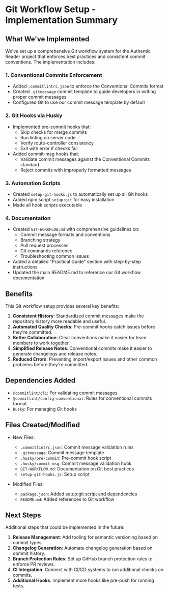 # Git Workflow Setup - Implementation Summary

## What We've Implemented

We've set up a comprehensive Git workflow system for the Authentic Reader project that enforces best practices and consistent commit conventions. The implementation includes:

### 1. Conventional Commits Enforcement

- Added `.commitlintrc.json` to enforce the Conventional Commits format
- Created `.gitmessage` commit template to guide developers in writing proper commit messages
- Configured Git to use our commit message template by default

### 2. Git Hooks via Husky

- Implemented pre-commit hooks that:
  - Skip checks for merge commits
  - Run linting on server code
  - Verify route-controller consistency
  - Exit with error if checks fail
- Added commit-msg hooks that:
  - Validate commit messages against the Conventional Commits standard
  - Reject commits with improperly formatted messages

### 3. Automation Scripts

- Created `setup-git-hooks.js` to automatically set up all Git hooks
- Added npm script `setup:git` for easy installation
- Made all hook scripts executable

### 4. Documentation

- Created `GIT-WORKFLOW.md` with comprehensive guidelines on:
  - Commit message formats and conventions
  - Branching strategy
  - Pull request processes
  - Git commands reference
  - Troubleshooting common issues
- Added a detailed "Practical Guide" section with step-by-step instructions
- Updated the main README.md to reference our Git workflow documentation

## Benefits

This Git workflow setup provides several key benefits:

1. **Consistent History**: Standardized commit messages make the repository history more readable and useful.
2. **Automated Quality Checks**: Pre-commit hooks catch issues before they're committed.
3. **Better Collaboration**: Clear conventions make it easier for team members to work together.
4. **Simplified Release Notes**: Conventional commits make it easier to generate changelogs and release notes.
5. **Reduced Errors**: Preventing import/export issues and other common problems before they're committed.

## Dependencies Added

- `@commitlint/cli`: For validating commit messages
- `@commitlint/config-conventional`: Rules for conventional commits format
- `husky`: For managing Git hooks

## Files Created/Modified

- New Files:
  - `.commitlintrc.json`: Commit message validation rules
  - `.gitmessage`: Commit message template
  - `.husky/pre-commit`: Pre-commit hook script
  - `.husky/commit-msg`: Commit message validation hook
  - `GIT-WORKFLOW.md`: Documentation on Git best practices
  - `setup-git-hooks.js`: Setup script

- Modified Files:
  - `package.json`: Added setup:git script and dependencies
  - `README.md`: Added references to Git workflow

## Next Steps

Additional steps that could be implemented in the future:

1. **Release Management**: Add tooling for semantic versioning based on commit types.
2. **Changelog Generation**: Automate changelog generation based on commit history.
3. **Branch Protection Rules**: Set up GitHub branch protection rules to enforce PR reviews.
4. **CI Integration**: Connect with CI/CD systems to run additional checks on commits.
5. **Additional Hooks**: Implement more hooks like pre-push for running tests. 